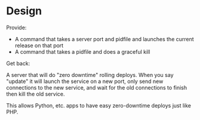 # Design

Provide:

- A command that takes a server port and pidfile and launches the current release on that port
- A command that takes a pidfile and does a graceful kill

Get back:

A server that will do "zero downtime" rolling deploys.  When you say "update" it
will launch the service on a new port, only send new connections to the new
service, and wait for the old connections to finish then kill the old service.

This allows Python, etc. apps to have easy zero-downtime deploys just like PHP.
